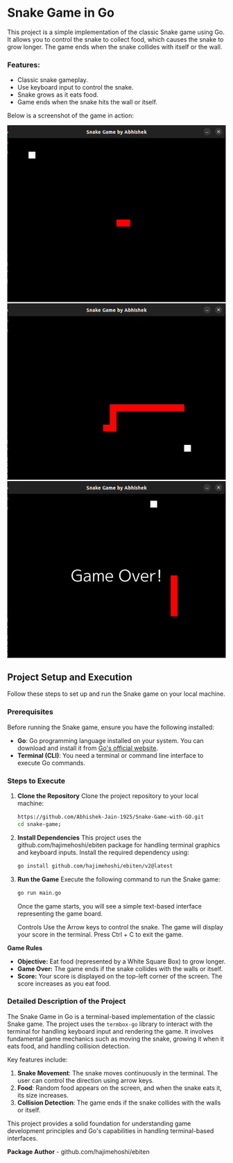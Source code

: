 # Snake Game in Go

This project is a simple implementation of the classic Snake game using Go. It allows you to control the snake to collect food, which causes the snake to grow longer. The game ends when the snake collides with itself or the wall.

### Features:
- Classic snake gameplay.
- Use keyboard input to control the snake.
- Snake grows as it eats food.
- Game ends when the snake hits the wall or itself.

Below is a screenshot of the game in action:

![Screenshot of Snake Game](captures/Screenshot%20from%202024-12-17%2018-49-13.png)
![Screenshot of Snake Game](captures/Screenshot%20from%202024-12-17%2018-51-21.png)
![Screenshot of Snake Game](captures/Screenshot%20from%202024-12-17%2018-51-50.png)

## Project Setup and Execution

Follow these steps to set up and run the Snake game on your local machine.

### Prerequisites

Before running the Snake game, ensure you have the following installed:
- **Go**: Go programming language installed on your system. You can download and install it from [Go's official website](https://golang.org/dl/).
- **Terminal (CLI)**: You need a terminal or command line interface to execute Go commands.

### Steps to Execute

1. **Clone the Repository**
   Clone the project repository to your local machine:

   ```bash
   https://github.com/Abhishek-Jain-1925/Snake-Game-with-GO.git
   cd snake-game;
   ```
   
2. **Install Dependencies**
   This project uses the github.com/hajimehoshi/ebiten package for handling terminal graphics and keyboard inputs. Install the required dependency using:
   
   ```bash
   go install github.com/hajimehoshi/ebiten/v2@latest
   ```
  
3. **Run the Game**
   Execute the following command to run the Snake game:


   ```bash
   go run main.go
   ```
   Once the game starts, you will see a simple text-based interface representing the game board.
   
    Controls
        Use the Arrow keys to control the snake.
        The game will display your score in the terminal.
        Press Ctrl + C to exit the game.

**Game Rules**
- **Objective:** Eat food (represented by a White Square Box) to grow longer.
- **Game Over:** The game ends if the snake collides with the walls or itself.
- **Score:** Your score is displayed on the top-left corner of the screen. The score increases as you eat food.
    
    

### Detailed Description of the Project
The Snake Game in Go is a terminal-based implementation of the classic Snake game. The project uses the `termbox-go` library to interact with the terminal for handling keyboard input and rendering the game. It involves fundamental game mechanics such as moving the snake, growing it when it eats food, and handling collision detection.

Key features include:
1. **Snake Movement**: The snake moves continuously in the terminal. The user can control the direction using arrow keys.
2. **Food**: Random food appears on the screen, and when the snake eats it, its size increases.
3. **Collision Detection**: The game ends if the snake collides with the walls or itself.

This project provides a solid foundation for understanding game development principles and Go's capabilities in handling terminal-based interfaces.


**Package Author** - github.com/hajimehoshi/ebiten

